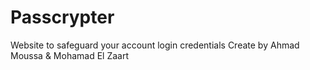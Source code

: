 # Passcrypter
Website to safeguard your account login credentials
Create by Ahmad Moussa & Mohamad El Zaart

